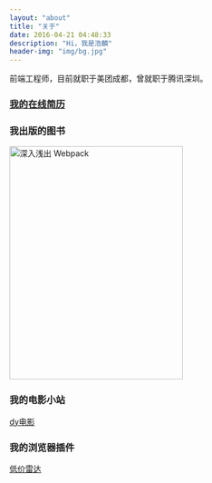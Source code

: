 ```yaml
---
layout: "about"
title: "关于"
date: 2016-04-21 04:48:33
description: "Hi，我是浩麟"
header-img: "img/bg.jpg"
---
```


前端工程师，目前就职于美团成都，曾就职于腾讯深圳。

### [我的在线简历](http://resume.wuhaolin.cn/)

### 我出版的图书
<a href="http://webpack.wuhaolin.cn/">
    <img src="http://p0.meituan.net/scarlett/df16c51ffb95186df6f75d8c0e22b965842464.png" width="306px" height="411px" alt="深入浅出 Webpack"/>
</a>

### 我的电影小站
<a href="https://dy.wuhaolin.cn/">dy电影</a>

### 我的浏览器插件
<a href="http://djradar.wuhaolin.cn/">低价雷达</a>
